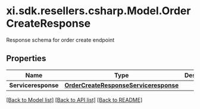 # xi.sdk.resellers.csharp.Model.OrderCreateResponse
Response schema for order create endpoint

## Properties

Name | Type | Description | Notes
------------ | ------------- | ------------- | -------------
**Serviceresponse** | [**OrderCreateResponseServiceresponse**](OrderCreateResponseServiceresponse.md) |  | [optional] 

[[Back to Model list]](../README.md#documentation-for-models) [[Back to API list]](../README.md#documentation-for-api-endpoints) [[Back to README]](../README.md)


